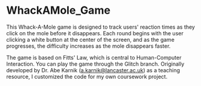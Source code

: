 # WhackAMole_Game
This Whack-A-Mole game is designed to track users' reaction times as they click on the mole before it disappears. Each round begins with the user clicking a white button at the center of the screen, and as the game progresses, the difficulty increases as the mole disappears faster.

The game is based on Fitts' Law, which is central to Human-Computer Interaction. You can play the game through the Glitch branch. Originally developed by Dr. Abe Karnik (a.karnik@lancaster.ac.uk) as a teaching resource, I customized the code for my own coursework project.
